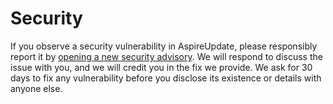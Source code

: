 # Security

If you observe a security vulnerability in AspireUpdate, please responsibly report it by [opening a new security advisory](https://github.com/aspirepress/aspireupdate/security/advisories). We will respond to discuss the issue with you, and we will credit you in the fix we provide. We ask for 30 days to fix any vulnerability before you disclose its existence or details with anyone else.
